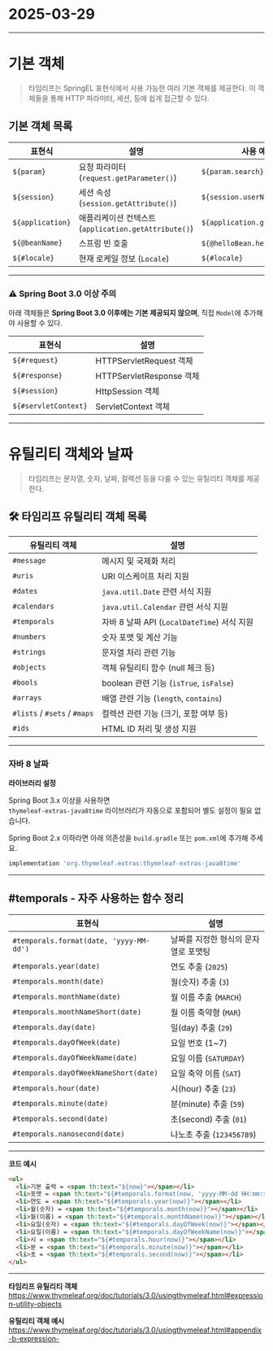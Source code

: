 # 2025-03-29
---

# 기본 객체 
> 타임리프는 SpringEL 표현식에서 사용 가능한 여러 기본 객체를 제공한다. 이 객체들을 통해 HTTP 파라미터, 세션, 등에 쉽게 접근할 수 있다.

## 기본 객체 목록

| 표현식                | 설명                                                             | 사용 예시 |
|------------------------|------------------------------------------------------------------|-----------|
| `${param}`             | 요청 파라미터 (`request.getParameter()`)                         | `${param.search}` |
| `${session}`           | 세션 속성 (`session.getAttribute()`)                             | `${session.userName}` |
| `${application}`       | 애플리케이션 컨텍스트 (`application.getAttribute()`)             | `${application.globalNotice}` |
| `${@beanName}`         | 스프링 빈 호출                                                   | `${@helloBean.hello('기은')}` |
| `${#locale}`           | 현재 로케일 정보 (`Locale`)                                      | `${#locale}` |

---


### ⚠️ Spring Boot 3.0 이상 주의

아래 객체들은 **Spring Boot 3.0 이후에는 기본 제공되지 않으며**, 직접 `Model`에 추가해야 사용할 수 있다.

| 표현식                | 설명                                 |
|------------------------|--------------------------------------|
| `${#request}`          | HTTPServletRequest 객체              |
| `${#response}`         | HTTPServletResponse 객체             |
| `${#session}`          | HttpSession 객체                     |
| `${#servletContext}`   | ServletContext 객체                  |

---

# 유틸리티 객체와 날짜 
> 타임리프는 문자열, 숫자, 날짜, 컬렉션 등을 다룰 수 있는 유틸리티 객체를 제공한다.

## 🛠️ 타임리프 유틸리티 객체 목록

| 유틸리티 객체       | 설명                                         |
|----------------------|----------------------------------------------|
| `#message`           | 메시지 및 국제화 처리                        |
| `#uris`              | URI 이스케이프 처리 지원                    |
| `#dates`             | `java.util.Date` 관련 서식 지원             |
| `#calendars`         | `java.util.Calendar` 관련 서식 지원         |
| `#temporals`         | 자바 8 날짜 API (`LocalDateTime`) 서식 지원 |
| `#numbers`           | 숫자 포맷 및 계산 기능                      |
| `#strings`           | 문자열 처리 관련 기능                       |
| `#objects`           | 객체 유틸리티 함수 (null 체크 등)           |
| `#bools`             | boolean 관련 기능 (`isTrue`, `isFalse`)     |
| `#arrays`            | 배열 관련 기능 (`length`, `contains`)       |
| `#lists` / `#sets` / `#maps` | 컬렉션 관련 기능 (크기, 포함 여부 등)   |
| `#ids`               | HTML ID 처리 및 생성 지원                   |

---

### 자바 8 날짜

**라이브러리 설정**

Spring Boot 3.x 이상을 사용하면  
`thymeleaf-extras-java8time` 라이브러리가 자동으로 포함되어 별도 설정이 필요 없습니다.

Spring Boot 2.x 이하라면 아래 의존성을 `build.gradle` 또는 `pom.xml`에 추가해 주세요.

```groovy
implementation 'org.thymeleaf.extras:thymeleaf-extras-java8time'
```

---

## #temporals - 자주 사용하는 함수 정리
| 표현식                                      | 설명                                   |
|---------------------------------------------|----------------------------------------|
| `#temporals.format(date, 'yyyy-MM-dd')`     | 날짜를 지정한 형식의 문자열로 포맷팅  |
| `#temporals.year(date)`                     | 연도 추출 (`2025`)                    |
| `#temporals.month(date)`                    | 월(숫자) 추출 (`3`)                   |
| `#temporals.monthName(date)`                | 월 이름 추출 (`MARCH`)                |
| `#temporals.monthNameShort(date)`           | 월 이름 축약형 (`MAR`)                |
| `#temporals.day(date)`                      | 일(day) 추출 (`29`)                   |
| `#temporals.dayOfWeek(date)`                | 요일 번호 (1~7)                        |
| `#temporals.dayOfWeekName(date)`            | 요일 이름 (`SATURDAY`)                |
| `#temporals.dayOfWeekNameShort(date)`       | 요일 축약 이름 (`SAT`)                |
| `#temporals.hour(date)`                     | 시(hour) 추출 (`23`)                  |
| `#temporals.minute(date)`                   | 분(minute) 추출 (`59`)                |
| `#temporals.second(date)`                   | 초(second) 추출 (`01`)                |
| `#temporals.nanosecond(date)`               | 나노초 추출 (`123456789`)             |

---

**코드 예시**
```html
<ul>
  <li>기본 출력 = <span th:text="${now}"></span></li>
  <li>포맷 = <span th:text="${#temporals.format(now, 'yyyy-MM-dd HH:mm:ss')}"></span></li>
  <li>연도 = <span th:text="${#temporals.year(now)}"></span></li>
  <li>월(숫자) = <span th:text="${#temporals.month(now)}"></span></li>
  <li>월(이름) = <span th:text="${#temporals.monthName(now)}"></span></li>
  <li>요일(숫자) = <span th:text="${#temporals.dayOfWeek(now)}"></span></li>
  <li>요일(이름) = <span th:text="${#temporals.dayOfWeekName(now)}"></span></li>
  <li>시 = <span th:text="${#temporals.hour(now)}"></span></li>
  <li>분 = <span th:text="${#temporals.minute(now)}"></span></li>
  <li>초 = <span th:text="${#temporals.second(now)}"></span></li>
</ul>
```
---

**타임리프 유틸리티 객체**
https://www.thymeleaf.org/doc/tutorials/3.0/usingthymeleaf.html#expression-utility-objects </br>

**유틸리티 객체 예시**
https://www.thymeleaf.org/doc/tutorials/3.0/usingthymeleaf.html#appendix-b-expression-

